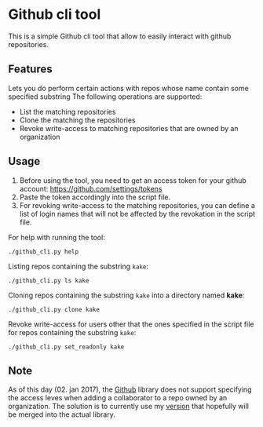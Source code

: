 # Github cli tool
This is a simple Github cli tool that allow to easily interact with github repositories.

## Features
Lets you do perform certain actions with repos whose name contain some specified substring
The following operations are supported:

- List the matching repositories
- Clone the matching the repositories
- Revoke write-access to matching repositories that are owned by an organization

## Usage
1. Before using the tool, you need to get an access token for your github account: https://github.com/settings/tokens
2. Paste the token accordingly into the script file.
3. For revoking write-access to the matching repositories, you can define a list of login names that will not be affected by the revokation in the script file.

For help with running the tool:

	./github_cli.py help

Listing repos containing the substring `kake`:

	./github_cli.py ls kake

Cloning repos containing the substring `kake` into a directory named **kake**:

	./github_cli.py clone kake

Revoke write-access for users other that the ones specified in the script file for repos containing the substring `kake`:

	./github_cli.py set_readonly kake

## Note
As of this day (02. jan 2017), the [Github](https://github.com/PyGithub/PyGithub) library does not support specifying the access leves when adding a collaborator to a repo owned by an organization.
The solution is to currently use my [version](https://github.com/NikolaiMagnussen/PyGithub) that hopefully will be merged into the actual library.
